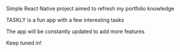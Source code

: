 Simple React Native project aimed to refresh my portfolio knowledge

TASKLY is a fun app with a few interesting tasks

The app will be constantly updated to add more features

Keep tuned in!
